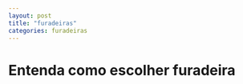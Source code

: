 ```yaml
---
layout: post
title: "furadeiras"
categories: furadeiras
---
```

<h1 <font face="satisfy"/>
Entenda como escolher furadeira
</h1> 
